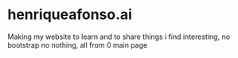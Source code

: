 # henriqueafonso.ai

Making my website to learn and to share things i find interesting, no bootstrap no nothing, all from 0 main page
